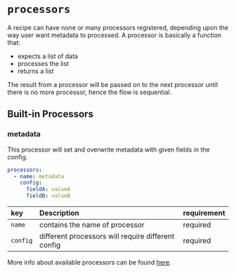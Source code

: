 # `processors`

A recipe can have none or many processors registered, depending upon the way user want metadata to processed.
A processor is basically a function that:

- expects a list of data
- processes the list
- returns a list

The result from a processor will be passed on to the next processor until there is no more processor, hence the flow is sequential.

## Built-in Processors

### metadata

This processor will set and overwrite metadata with given fields in the config.

```yaml
processors:
  - name: metadata
    config:
      fieldA: valueA
      fieldB: valueB
```

| key | Description | requirement |
| :-- | :-------| :-- |
| `name` | contains the name of processor | required |
| `config` | different processors will require different config | required |

More info about available processors can be found [here](../reference/processors.md).
